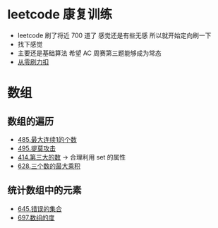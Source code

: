 # leetcode 康复训练

* leetcode 刷了将近 700 道了 感觉还是有些无感 所以就开始定向刷一下
* 找下感觉
* 主要还是基础算法 希望 AC 周赛第三题能够成为常态
* [从零刷力扣](https://leetcode.cn/circle/article/48kq9d/)

# 数组

## 数组的遍历

* [485.最大连续1的个数](https://leetcode.cn/problems/max-consecutive-ones/description/)
* [495.提莫攻击](https://leetcode.cn/problems/teemo-attacking/description/)
* [414.第三大的数](https://leetcode.cn/problems/third-maximum-number/description/) -> 合理利用 set 的属性
* [628.三个数的最大乘积](https://leetcode.cn/problems/maximum-product-of-three-numbers/description/)

## 统计数组中的元素

* [645.错误的集合](https://leetcode.cn/problems/set-mismatch/description/)
* [697.数组的度](https://leetcode.cn/problems/degree-of-an-array/description/)